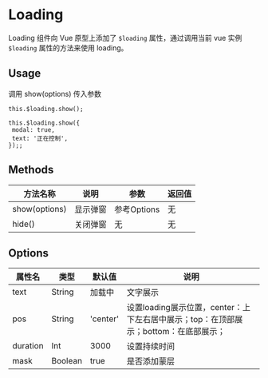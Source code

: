 # Loading

Loading 组件向 Vue 原型上添加了 `$loading` 属性，通过调用当前 vue 实例 `$loading` 属性的方法来使用 loading。

## Usage

调用 show(options) 传入参数

```
this.$loading.show();

this.$loading.show({
 modal: true,
 text: '正在控制',
});;
```

## Methods

| 方法名称 | 说明 | 参数 | 返回值 |
| ----   | ---- | ---- | ---- |
| show(options) | 显示弹窗 | 参考Options | 无 |
| hide() | 关闭弹窗 | 无 | 无 |

## Options

| 属性名 | 类型 | 默认值 | 说明 |
| ---- | ---- | ---- | ---- |
| text | String | 加载中 | 文字展示 |
| pos | String | 'center' | 设置loading展示位置，center：上下左右居中展示；top：在顶部展示；bottom：在底部展示；|
| duration | Int | 3000 | 设置持续时间 |
| mask | Boolean | true | 是否添加蒙层 |
